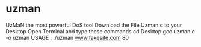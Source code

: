 # uzman

UzMaN the most powerful DoS tool
Download the File Uzman.c to your Desktop
Open Terminal and type these commands
cd Desktop
gcc uzman.c -o uzman
USAGE : ./uzman www.fakesite.com 80
